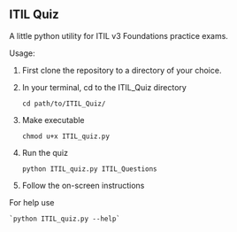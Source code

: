 ITIL Quiz
------------------------------
A little python utility for ITIL v3 Foundations practice exams.

Usage:

1. First clone the repository to a directory of your choice.

2. In your terminal, cd to the ITIL_Quiz directory

    `cd path/to/ITIL_Quiz/`

3. Make executable

    `chmod u+x ITIL_quiz.py`

4. Run the quiz

    `python ITIL_quiz.py ITIL_Questions`

5. Follow the on-screen instructions

For help use

    `python ITIL_quiz.py --help`


